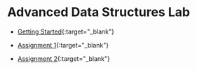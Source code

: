 # Advanced Data Structures Lab

+ [Getting Started](https://raw.githubusercontent.com/tejasmorkar/SE/master/ads/ads00.cpp){:target="_blank"}

+ [Assignment 1](https://raw.githubusercontent.com/tejasmorkar/SE/master/ads/ads01.cpp){:target="_blank"}

+ [Assignment 2](https://raw.githubusercontent.com/tejasmorkar/SE/master/ads/ads02.cpp){:target="_blank"}

